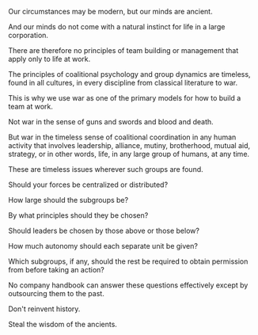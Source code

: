 Our circumstances may be modern, but our minds are ancient.

And our minds do not come with a natural instinct for life in a large corporation.

There are therefore no principles of team building or management that apply only to life at work.

The principles of coalitional psychology and group dynamics are timeless, found in all cultures, in every discipline from classical literature to war.

This is why we use war as one of the primary models for how to build a team at work.

Not war in the sense of guns and swords and blood and death.

But war in the timeless sense of coalitional coordination in any human activity that involves leadership, alliance, mutiny, brotherhood, mutual aid, strategy, or in other words, life, in any large group of humans, at any time.

These are timeless issues wherever such groups are found.

Should your forces be centralized or distributed?

How large should the subgroups be?

By what principles should they be chosen?

Should leaders be chosen by those above or those below?

How much autonomy should each separate unit be given?

Which subgroups, if any, should the rest be required to obtain permission from before taking an action?

No company handbook can answer these questions effectively except by outsourcing them to the past.

Don't reinvent history.

Steal the wisdom of the ancients.